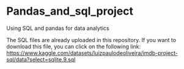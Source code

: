 # Pandas_and_sql_project
Using SQL and pandas for data analytics

The SQL files are already uploaded in this repository.
If you want to download this file, you can click on the following link:
<br>https://www.kaggle.com/datasets/luizpaulodeoliveira/imdb-project-sql/data?select=sqlite.9.sql</br>

